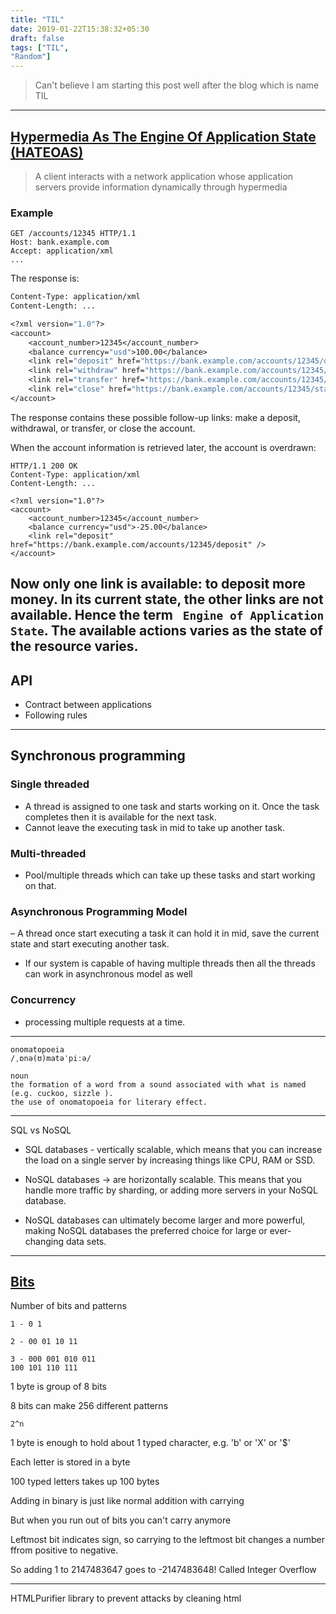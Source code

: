 ```yaml
---
title: "TIL"
date: 2019-01-22T15:38:32+05:30
draft: false
tags: ["TIL",
"Random"]
---
```

> Can't believe I am starting this post well after the blog which is name TIL

---
## [Hypermedia As The Engine Of Application State (HATEOAS)](https://en.wikipedia.org/wiki/HATEOAS)

> A client interacts with a network application whose application servers provide information dynamically through hypermedia

### Example

```
GET /accounts/12345 HTTP/1.1
Host: bank.example.com
Accept: application/xml
...
```
The response is:

```HTTP/1.1 200 OK
Content-Type: application/xml
Content-Length: ...

<?xml version="1.0"?>
<account>
    <account_number>12345</account_number>
    <balance currency="usd">100.00</balance>
    <link rel="deposit" href="https://bank.example.com/accounts/12345/deposit" />
    <link rel="withdraw" href="https://bank.example.com/accounts/12345/withdraw" /> 
    <link rel="transfer" href="https://bank.example.com/accounts/12345/transfer" />
    <link rel="close" href="https://bank.example.com/accounts/12345/status" />
</account>
```
The response contains these possible follow-up links: make a deposit, withdrawal, or transfer, or close the account.

When the account information is retrieved later, the account is overdrawn:
```
HTTP/1.1 200 OK
Content-Type: application/xml
Content-Length: ...

<?xml version="1.0"?>
<account>
    <account_number>12345</account_number>
    <balance currency="usd">-25.00</balance>
    <link rel="deposit" href="https://bank.example.com/accounts/12345/deposit" />
</account>
```
Now only one link is available: to deposit more money. In its current state, the other links are not available. Hence the term  ` Engine of Application State`. The available actions varies as the state of the resource varies.
---
## API
  - Contract between applications
  - Following rules

---


## Synchronous programming 

### Single threaded
 
 - A thread is assigned to one task and starts working on it. Once the task completes then it is available for the next task. 
 - Cannot leave the executing task in mid to take up another task. 


### Multi-threaded
 -  Pool/multiple threads which can take up these tasks and start working on that.
 
 ### Asynchronous Programming Model
 – A thread once start executing a task it can hold it in mid, save the current state and start executing another task.
 - If our system is capable of having multiple threads then all the threads can work in asynchronous model as well
 
 ### Concurrency 
 - processing multiple requests at a time. 


---
```
onomatopoeia
/ˌɒnə(ʊ)matəˈpiːə/

noun
the formation of a word from a sound associated with what is named (e.g. cuckoo, sizzle ).
the use of onomatopoeia for literary effect.
```

----

SQL vs NoSQL

 - SQL databases -  vertically scalable, which means that you can increase the load on a single server by increasing things like CPU, RAM or SSD. 
 
 - NoSQL databases -> are horizontally scalable. This means that you handle more traffic by sharding, or adding more servers in your NoSQL database.
 
  - NoSQL databases can ultimately become larger and more powerful, making NoSQL databases the preferred choice for large or ever-changing data sets.

  ---
## [Bits](https://web.stanford.edu/class/cs101/bits-bytes.html)


Number of bits and patterns

```
1 -	0 1

2 -	00 01 10 11

3 -	000 001 010 011
100 101 110 111
```

1 byte is group of 8 bits

8 bits can make 256 different patterns 

`2^n`

1 byte is enough to hold about 1 typed character, e.g. 'b' or 'X' or '$' 

Each letter is stored in a byte

100 typed letters takes up 100 bytes 

Adding in binary is just like normal addition with carrying

But when you run out of bits you can't carry anymore

Leftmost bit indicates sign, so carrying to the leftmost bit changes a number ffrom positive to negative.

So adding 1 to 2147483647 goes to -2147483648!
Called Integer Overflow


----

HTMLPurifier library to prevent attacks by cleaning html